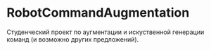 # RobotCommandAugmentation
Студенческий проект по аугментации и искуственной генерации команд (и возможно других предложений).
